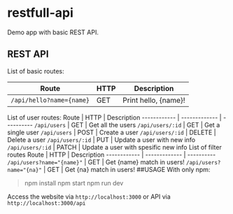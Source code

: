 restfull-api
============
Demo app with basic REST API.

REST API
-----------
List of basic routes:

Route | HTTP | Description
------------ | ------------- | ----------
`/api/hello?name={name}` | GET | Print hello, {name}!

List of user routes:
Route | HTTP | Description
------------ | ------------- | ----------
`/api/users` | GET | Get all the users
`/api/users/:id` | GET | Get a single user
`/api/users` | POST | Create a user
`/api/users/:id` | DELETE | Delete a user
`/api/users/:id` | PUT | Update a user with new info
`/api/users/:id` | PATCH | Update a user with spesific new info
List of filter routes
Route | HTTP | Description
------------ | ------------- | ----------
`/api/users?name="{name}"` | GET | Get {name} match in users!
`/api/users?name="{na}"` | GET | Get {na} match in users!
##USAGE
With only npm:

>npm install
>npm start
>npm run dev

Access the website via `http://localhost:3000`  or API via  `http://localhost:3000/api` 
